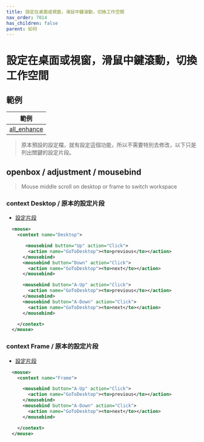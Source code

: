 ```yaml
---
title: 設定在桌面或視窗，滑鼠中鍵滾動，切換工作空間
nav_order: 7014
has_children: false
parent: 如何
---
```



# 設定在桌面或視窗，滑鼠中鍵滾動，切換工作空間


## 範例


| 範例 |
| --- |
| [all_enhance](https://github.com/samwhelp/note-about-openbox/tree/gh-pages/_demo/sample/mousebind-adjustment/openbox/3.6.1/all_enhance) |

> 原本預設的設定檔，就有設定這個功能，所以不需要特別去修改，以下只是列出關鍵的設定片段。


## openbox / adjustment / mousebind

> Mouse middle scroll on desktop or frame to switch workspace

### context Desktop / 原本的設定片段

* [設定片段](https://github.com/samwhelp/note-about-openbox/blob/gh-pages/_demo/sample/mousebind-adjustment/openbox/3.6.1/all_enhance/asset/orginal/rc.xml#L353-L358)

``` xml
  <mouse>
    <context name="Desktop">

       <mousebind button="Up" action="Click">
        <action name="GoToDesktop"><to>previous</to></action>
      </mousebind>
      <mousebind button="Down" action="Click">
        <action name="GoToDesktop"><to>next</to></action>
      </mousebind>

      <mousebind button="A-Up" action="Click">
        <action name="GoToDesktop"><to>previous</to></action>
      </mousebind>
      <mousebind button="A-Down" action="Click">
        <action name="GoToDesktop"><to>next</to></action>
      </mousebind>

    </context>
  </mouse>
```




### context Frame / 原本的設定片段

* [設定片段](https://github.com/samwhelp/note-about-openbox/blob/gh-pages/_demo/sample/mousebind-adjustment/openbox/3.6.1/all_enhance/asset/orginal/rc.xml#L563-L575)

``` xml
  <mouse>
    <context name="Frame">

      <mousebind button="A-Up" action="Click">
        <action name="GoToDesktop"><to>previous</to></action>
      </mousebind>
      <mousebind button="A-Down" action="Click">
        <action name="GoToDesktop"><to>next</to></action>
      </mousebind>

    </context>
  </mouse>
```

